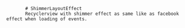            # ShimmerLayoutEffect
           Recyclerview with shimmer effect as same like as facebook effect when loading of events.
